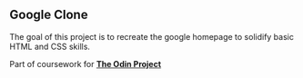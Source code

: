## Google Clone

The goal of this project is to recreate the google homepage to solidify basic HTML and CSS skills.

Part of coursework for [**The Odin Project**](https://www.theodinproject.com/courses/web-development-101/lessons/html-css)
